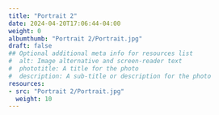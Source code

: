 ```yaml
---
title: "Portrait 2"
date: 2024-04-20T17:06:44-04:00
weight: 0
albumthumb: "Portrait 2/Portrait.jpg"
draft: false
## Optional additional meta info for resources list
#  alt: Image alternative and screen-reader text
#  phototitle: A title for the photo
#  description: A sub-title or description for the photo
resources:
- src: "Portrait 2/Portrait.jpg"
  weight: 10
---
```

